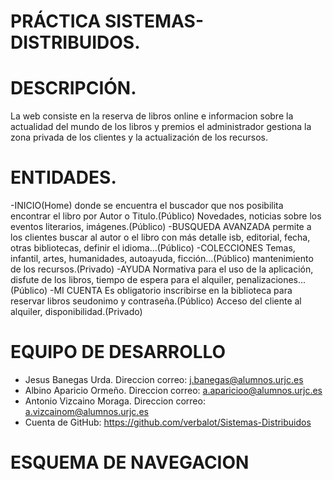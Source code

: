 # PRÁCTICA SISTEMAS-DISTRIBUIDOS.

# DESCRIPCIÓN.
La web consiste en la reserva de libros online e informacion sobre la actualidad del mundo de los libros y premios el administrador gestiona la zona privada de los clientes y la actualización de los recursos. 

# ENTIDADES.
  -INICIO(Home) donde se encuentra el buscador que nos posibilita encontrar el libro por Autor o Titulo.(Público) 
 Novedades, noticias sobre los eventos literarios, imágenes.(Público)
  -BUSQUEDA AVANZADA permite a los clientes buscar al autor o el libro con más detalle isb, editorial, fecha, otras bibliotecas,
 definir el idioma...(Público)
  -COLECCIONES Temas, infantil, artes, humanidades, autoayuda, ficción...(Público)
 mantenimiento de los recursos.(Privado)
  -AYUDA Normativa para el uso de la aplicación, disfute de los libros, tiempo de espera para el alquiler, penalizaciones...(Público)
  -MI CUENTA Es obligatorio inscribirse en la biblioteca para reservar libros seudonimo y contraseña.(Público)
 Acceso del cliente al alquiler, disponibilidad.(Privado)
 
 # EQUIPO DE DESARROLLO
 
  - Jesus Banegas Urda. Direccion correo: j.banegas@alumnos.urjc.es
  - Albino Aparicio Ormeño. Direccion correo: a.aparicioo@alumnos.urjc.es
  - Antonio Vizcaino Moraga. Direccion correo: a.vizcainom@alumnos.urjc.es
  - Cuenta de GitHub: https://github.com/verbalot/Sistemas-Distribuidos
  
# ESQUEMA DE NAVEGACION
 
  
